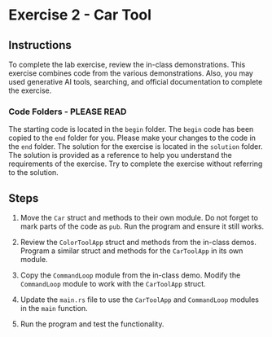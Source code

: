 # Exercise 2 - Car Tool

## Instructions

To complete the lab exercise, review the in-class demonstrations. This exercise combines code from the various demonstrations. Also, you may used generative AI tools, searching, and official documentation to complete the exercise.

### Code Folders - PLEASE READ

The starting code is located in the `begin` folder. The `begin` code has been copied to the `end` folder for you. Please make your changes to the code in the `end` folder. The solution for the exercise is located in the `solution`  folder. The solution is provided as a reference to help you understand the requirements of the exercise. Try to complete the exercise without referring to the solution.

## Steps

1. Move the `Car` struct and methods to their own module. Do not forget to mark parts of the code as `pub`. Run the program and ensure it still works.

2. Review the `ColorToolApp` struct and methods from the in-class demos. Program a similar struct and methods for the `CarToolApp` in its own module.

3. Copy the `CommandLoop` module from the in-class demo. Modify the `CommandLoop` module to work with the `CarToolApp` struct.

4. Update the `main.rs` file to use the `CarToolApp` and `CommandLoop` modules in the `main` function.

8. Run the program and test the functionality.
